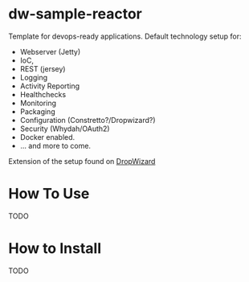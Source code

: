 # dw-sample-reactor
Template for devops-ready applications.
Default technology setup for: 
* Webserver (Jetty)
* IoC, 
* REST (jersey)
* Logging
* Activity Reporting
* Healthchecks
* Monitoring
* Packaging
* Configuration (Constretto?/Dropwizard?)
* Security (Whydah/OAuth2)
* Docker enabled.
* ... and more to come.


Extension of the setup found on <a href="http://www.dropwizard.io/"/>DropWizard</a>

# How To Use

TODO

# How to Install

TODO
